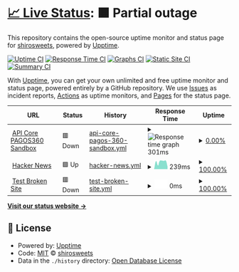 # [📈 Live Status](https://shirosweets.github.io/upptime): <!--live status--> **🟧 Partial outage**

This repository contains the open-source uptime monitor and status page for [shirosweets](https://shirosweets.github.io/upptime), powered by [Upptime](https://github.com/upptime/upptime).

[![Uptime CI](https://github.com/shirosweets/upptime/workflows/Uptime%20CI/badge.svg)](https://github.com/shirosweets/upptime/actions?query=workflow%3A%22Uptime+CI%22)
[![Response Time CI](https://github.com/shirosweets/upptime/workflows/Response%20Time%20CI/badge.svg)](https://github.com/shirosweets/upptime/actions?query=workflow%3A%22Response+Time+CI%22)
[![Graphs CI](https://github.com/shirosweets/upptime/workflows/Graphs%20CI/badge.svg)](https://github.com/shirosweets/upptime/actions?query=workflow%3A%22Graphs+CI%22)
[![Static Site CI](https://github.com/shirosweets/upptime/workflows/Static%20Site%20CI/badge.svg)](https://github.com/shirosweets/upptime/actions?query=workflow%3A%22Static+Site+CI%22)
[![Summary CI](https://github.com/shirosweets/upptime/workflows/Summary%20CI/badge.svg)](https://github.com/shirosweets/upptime/actions?query=workflow%3A%22Summary+CI%22)

With [Upptime](https://upptime.js.org), you can get your own unlimited and free uptime monitor and status page, powered entirely by a GitHub repository. We use [Issues](https://github.com/shirosweets/upptime/issues) as incident reports, [Actions](https://github.com/shirosweets/upptime/actions) as uptime monitors, and [Pages](https://shirosweets.github.io/upptime) for the status page.

<!--start: status pages-->
<!-- This summary is generated by Upptime (https://github.com/upptime/upptime) -->
<!-- Do not edit this manually, your changes will be overwritten -->
<!-- prettier-ignore -->
| URL | Status | History | Response Time | Uptime |
| --- | ------ | ------- | ------------- | ------ |
| <img alt="" src="https://favicons.githubusercontent.com/api.sandbox.pagos360.com" height="13"> [API Core PAGOS360 Sandbox](https://api.sandbox.pagos360.com/) | 🟥 Down | [api-core-pagos-360-sandbox.yml](https://github.com/shirosweets/uptime/commits/HEAD/history/api-core-pagos-360-sandbox.yml) | <details><summary><img alt="Response time graph" src="./graphs/api-core-pagos-360-sandbox/response-time-week.png" height="20"> 301ms</summary><br><a href="https://shirosweets.github.io/upptime/history/api-core-pagos-360-sandbox"><img alt="Response time 294" src="https://img.shields.io/endpoint?url=https%3A%2F%2Fraw.githubusercontent.com%2Fshirosweets%2Fuptime%2FHEAD%2Fapi%2Fapi-core-pagos-360-sandbox%2Fresponse-time.json"></a><br><a href="https://shirosweets.github.io/upptime/history/api-core-pagos-360-sandbox"><img alt="24-hour response time 135" src="https://img.shields.io/endpoint?url=https%3A%2F%2Fraw.githubusercontent.com%2Fshirosweets%2Fuptime%2FHEAD%2Fapi%2Fapi-core-pagos-360-sandbox%2Fresponse-time-day.json"></a><br><a href="https://shirosweets.github.io/upptime/history/api-core-pagos-360-sandbox"><img alt="7-day response time 301" src="https://img.shields.io/endpoint?url=https%3A%2F%2Fraw.githubusercontent.com%2Fshirosweets%2Fuptime%2FHEAD%2Fapi%2Fapi-core-pagos-360-sandbox%2Fresponse-time-week.json"></a><br><a href="https://shirosweets.github.io/upptime/history/api-core-pagos-360-sandbox"><img alt="30-day response time 279" src="https://img.shields.io/endpoint?url=https%3A%2F%2Fraw.githubusercontent.com%2Fshirosweets%2Fuptime%2FHEAD%2Fapi%2Fapi-core-pagos-360-sandbox%2Fresponse-time-month.json"></a><br><a href="https://shirosweets.github.io/upptime/history/api-core-pagos-360-sandbox"><img alt="1-year response time 294" src="https://img.shields.io/endpoint?url=https%3A%2F%2Fraw.githubusercontent.com%2Fshirosweets%2Fuptime%2FHEAD%2Fapi%2Fapi-core-pagos-360-sandbox%2Fresponse-time-year.json"></a></details> | <details><summary><a href="https://shirosweets.github.io/upptime/history/api-core-pagos-360-sandbox">0.00%</a></summary><a href="https://shirosweets.github.io/upptime/history/api-core-pagos-360-sandbox"><img alt="All-time uptime 0.00%" src="https://img.shields.io/endpoint?url=https%3A%2F%2Fraw.githubusercontent.com%2Fshirosweets%2Fuptime%2FHEAD%2Fapi%2Fapi-core-pagos-360-sandbox%2Fuptime.json"></a><br><a href="https://shirosweets.github.io/upptime/history/api-core-pagos-360-sandbox"><img alt="24-hour uptime 0.00%" src="https://img.shields.io/endpoint?url=https%3A%2F%2Fraw.githubusercontent.com%2Fshirosweets%2Fuptime%2FHEAD%2Fapi%2Fapi-core-pagos-360-sandbox%2Fuptime-day.json"></a><br><a href="https://shirosweets.github.io/upptime/history/api-core-pagos-360-sandbox"><img alt="7-day uptime 0.00%" src="https://img.shields.io/endpoint?url=https%3A%2F%2Fraw.githubusercontent.com%2Fshirosweets%2Fuptime%2FHEAD%2Fapi%2Fapi-core-pagos-360-sandbox%2Fuptime-week.json"></a><br><a href="https://shirosweets.github.io/upptime/history/api-core-pagos-360-sandbox"><img alt="30-day uptime 1.38%" src="https://img.shields.io/endpoint?url=https%3A%2F%2Fraw.githubusercontent.com%2Fshirosweets%2Fuptime%2FHEAD%2Fapi%2Fapi-core-pagos-360-sandbox%2Fuptime-month.json"></a><br><a href="https://shirosweets.github.io/upptime/history/api-core-pagos-360-sandbox"><img alt="1-year uptime 0.00%" src="https://img.shields.io/endpoint?url=https%3A%2F%2Fraw.githubusercontent.com%2Fshirosweets%2Fuptime%2FHEAD%2Fapi%2Fapi-core-pagos-360-sandbox%2Fuptime-year.json"></a></details>
| <img alt="" src="https://favicons.githubusercontent.com/news.ycombinator.com" height="13"> [Hacker News](https://news.ycombinator.com) | 🟩 Up | [hacker-news.yml](https://github.com/shirosweets/uptime/commits/HEAD/history/hacker-news.yml) | <details><summary><img alt="Response time graph" src="./graphs/hacker-news/response-time-week.png" height="20"> 239ms</summary><br><a href="https://shirosweets.github.io/upptime/history/hacker-news"><img alt="Response time 254" src="https://img.shields.io/endpoint?url=https%3A%2F%2Fraw.githubusercontent.com%2Fshirosweets%2Fuptime%2FHEAD%2Fapi%2Fhacker-news%2Fresponse-time.json"></a><br><a href="https://shirosweets.github.io/upptime/history/hacker-news"><img alt="24-hour response time 388" src="https://img.shields.io/endpoint?url=https%3A%2F%2Fraw.githubusercontent.com%2Fshirosweets%2Fuptime%2FHEAD%2Fapi%2Fhacker-news%2Fresponse-time-day.json"></a><br><a href="https://shirosweets.github.io/upptime/history/hacker-news"><img alt="7-day response time 239" src="https://img.shields.io/endpoint?url=https%3A%2F%2Fraw.githubusercontent.com%2Fshirosweets%2Fuptime%2FHEAD%2Fapi%2Fhacker-news%2Fresponse-time-week.json"></a><br><a href="https://shirosweets.github.io/upptime/history/hacker-news"><img alt="30-day response time 269" src="https://img.shields.io/endpoint?url=https%3A%2F%2Fraw.githubusercontent.com%2Fshirosweets%2Fuptime%2FHEAD%2Fapi%2Fhacker-news%2Fresponse-time-month.json"></a><br><a href="https://shirosweets.github.io/upptime/history/hacker-news"><img alt="1-year response time 254" src="https://img.shields.io/endpoint?url=https%3A%2F%2Fraw.githubusercontent.com%2Fshirosweets%2Fuptime%2FHEAD%2Fapi%2Fhacker-news%2Fresponse-time-year.json"></a></details> | <details><summary><a href="https://shirosweets.github.io/upptime/history/hacker-news">100.00%</a></summary><a href="https://shirosweets.github.io/upptime/history/hacker-news"><img alt="All-time uptime 100.00%" src="https://img.shields.io/endpoint?url=https%3A%2F%2Fraw.githubusercontent.com%2Fshirosweets%2Fuptime%2FHEAD%2Fapi%2Fhacker-news%2Fuptime.json"></a><br><a href="https://shirosweets.github.io/upptime/history/hacker-news"><img alt="24-hour uptime 100.00%" src="https://img.shields.io/endpoint?url=https%3A%2F%2Fraw.githubusercontent.com%2Fshirosweets%2Fuptime%2FHEAD%2Fapi%2Fhacker-news%2Fuptime-day.json"></a><br><a href="https://shirosweets.github.io/upptime/history/hacker-news"><img alt="7-day uptime 100.00%" src="https://img.shields.io/endpoint?url=https%3A%2F%2Fraw.githubusercontent.com%2Fshirosweets%2Fuptime%2FHEAD%2Fapi%2Fhacker-news%2Fuptime-week.json"></a><br><a href="https://shirosweets.github.io/upptime/history/hacker-news"><img alt="30-day uptime 99.92%" src="https://img.shields.io/endpoint?url=https%3A%2F%2Fraw.githubusercontent.com%2Fshirosweets%2Fuptime%2FHEAD%2Fapi%2Fhacker-news%2Fuptime-month.json"></a><br><a href="https://shirosweets.github.io/upptime/history/hacker-news"><img alt="1-year uptime 99.99%" src="https://img.shields.io/endpoint?url=https%3A%2F%2Fraw.githubusercontent.com%2Fshirosweets%2Fuptime%2FHEAD%2Fapi%2Fhacker-news%2Fuptime-year.json"></a></details>
| <img alt="" src="https://favicons.githubusercontent.com/thissitedoesnotexist.koj.co" height="13"> [Test Broken Site](https://thissitedoesnotexist.koj.co) | 🟥 Down | [test-broken-site.yml](https://github.com/shirosweets/uptime/commits/HEAD/history/test-broken-site.yml) | <details><summary><img alt="Response time graph" src="./graphs/test-broken-site/response-time-week.png" height="20"> 0ms</summary><br><a href="https://shirosweets.github.io/upptime/history/test-broken-site"><img alt="Response time 0" src="https://img.shields.io/endpoint?url=https%3A%2F%2Fraw.githubusercontent.com%2Fshirosweets%2Fuptime%2FHEAD%2Fapi%2Ftest-broken-site%2Fresponse-time.json"></a><br><a href="https://shirosweets.github.io/upptime/history/test-broken-site"><img alt="24-hour response time 0" src="https://img.shields.io/endpoint?url=https%3A%2F%2Fraw.githubusercontent.com%2Fshirosweets%2Fuptime%2FHEAD%2Fapi%2Ftest-broken-site%2Fresponse-time-day.json"></a><br><a href="https://shirosweets.github.io/upptime/history/test-broken-site"><img alt="7-day response time 0" src="https://img.shields.io/endpoint?url=https%3A%2F%2Fraw.githubusercontent.com%2Fshirosweets%2Fuptime%2FHEAD%2Fapi%2Ftest-broken-site%2Fresponse-time-week.json"></a><br><a href="https://shirosweets.github.io/upptime/history/test-broken-site"><img alt="30-day response time 0" src="https://img.shields.io/endpoint?url=https%3A%2F%2Fraw.githubusercontent.com%2Fshirosweets%2Fuptime%2FHEAD%2Fapi%2Ftest-broken-site%2Fresponse-time-month.json"></a><br><a href="https://shirosweets.github.io/upptime/history/test-broken-site"><img alt="1-year response time 0" src="https://img.shields.io/endpoint?url=https%3A%2F%2Fraw.githubusercontent.com%2Fshirosweets%2Fuptime%2FHEAD%2Fapi%2Ftest-broken-site%2Fresponse-time-year.json"></a></details> | <details><summary><a href="https://shirosweets.github.io/upptime/history/test-broken-site">100.00%</a></summary><a href="https://shirosweets.github.io/upptime/history/test-broken-site"><img alt="All-time uptime 100.00%" src="https://img.shields.io/endpoint?url=https%3A%2F%2Fraw.githubusercontent.com%2Fshirosweets%2Fuptime%2FHEAD%2Fapi%2Ftest-broken-site%2Fuptime.json"></a><br><a href="https://shirosweets.github.io/upptime/history/test-broken-site"><img alt="24-hour uptime 100.00%" src="https://img.shields.io/endpoint?url=https%3A%2F%2Fraw.githubusercontent.com%2Fshirosweets%2Fuptime%2FHEAD%2Fapi%2Ftest-broken-site%2Fuptime-day.json"></a><br><a href="https://shirosweets.github.io/upptime/history/test-broken-site"><img alt="7-day uptime 100.00%" src="https://img.shields.io/endpoint?url=https%3A%2F%2Fraw.githubusercontent.com%2Fshirosweets%2Fuptime%2FHEAD%2Fapi%2Ftest-broken-site%2Fuptime-week.json"></a><br><a href="https://shirosweets.github.io/upptime/history/test-broken-site"><img alt="30-day uptime 100.00%" src="https://img.shields.io/endpoint?url=https%3A%2F%2Fraw.githubusercontent.com%2Fshirosweets%2Fuptime%2FHEAD%2Fapi%2Ftest-broken-site%2Fuptime-month.json"></a><br><a href="https://shirosweets.github.io/upptime/history/test-broken-site"><img alt="1-year uptime 100.00%" src="https://img.shields.io/endpoint?url=https%3A%2F%2Fraw.githubusercontent.com%2Fshirosweets%2Fuptime%2FHEAD%2Fapi%2Ftest-broken-site%2Fuptime-year.json"></a></details>

<!--end: status pages-->

[**Visit our status website →**](https://shirosweets.github.io/upptime)

## 📄 License

- Powered by: [Upptime](https://github.com/upptime/upptime)
- Code: [MIT](./LICENSE) © [shirosweets](https://shirosweets.github.io/upptime)
- Data in the `./history` directory: [Open Database License](https://opendatacommons.org/licenses/odbl/1-0/)
